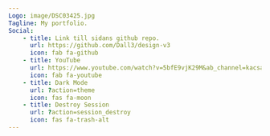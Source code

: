 ```yaml
---
Logo: image/DSC03425.jpg
Tagline: My portfolio.
Social:
    - title: Link till sidans github repo.
      url: https://github.com/Dall3/design-v3
      icon: fab fa-github
    - title: YouTube
      url: https://www.youtube.com/watch?v=5bfE9vjK29M&ab_channel=kacsa
      icon: fab fa-youtube
    - title: Dark Mode
      url: ?action=theme
      icon: fas fa-moon
    - title: Destroy Session
      url: ?action=session_destroy
      icon: fas fa-trash-alt
---
```

